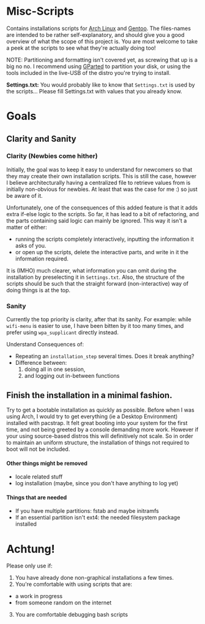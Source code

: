 # Misc-Scripts
Contains installations scripts for [Arch Linux][url1] and [Gentoo][url2].
The files-names are intended to be rather self-explanatory, and should give you a good overview of what the scope of this project is.
You are most welcome to take a peek at the scripts to see what they're actually doing too!

NOTE: Partitioning and formatting isn't covered yet, as screwing that up is a big no no.
I recommend using [GParted][url3] to partition your disk, or using the tools included in the live-USB of the distro you're trying to install.

**Settings.txt:** You would probably like to know that `Settings.txt` is used by the scripts...
Please fill Settings.txt with values that you already know.


# Goals
## Clarity and Sanity
### Clarity (Newbies come hither)
Initially, the goal was to keep it easy to understand for newcomers so that they may create their own installation scripts.
This is still the case, however I believe architecturally having a centralized file to retrieve values from is initially non-obvious for newbies.
At least that was the case for me :) so just be aware of it.

Unfortunately, one of the consequences of this added feature is that it adds extra if-else logic to the scripts.
So far, it has lead to a bit of refactoring, and the parts containing said logic can mainly be ignored.
This way it isn't a matter of either:

- running the scripts completely interactively, inputting the information it asks of you.
- or open up the scripts, delete the interactive parts, and write in it the information required.

It is (IMHO) much clearer, what information you can omit during the installation by preselecting it in `Settings.txt`.
Also, the structure of the scripts should be such that the straight forward (non-interactive) way of doing things is at the top.

### Sanity
Currently the top priority is clarity, after that its sanity.
For example:
while `wifi-menu` is easier to use,
I have been bitten by it too many times,
and prefer using `wpa_supplicant` directly instead.

Understand Consequences of:

- Repeating an `installation_step` several times. Does it break anything?
- Difference between:
  1.  doing all in one session,
  2.  and logging out in-between functions


## Finish the installation in a minimal fashion.
Try to get a bootable installation as quickly as possible.
Before when I was using Arch, I would try to get everything (ie a Desktop Environment) installed with pacstrap.
It felt great booting into your system for the first time, and not being greeted by a console demanding more work.
However if your using source-based distros this will definitively not scale.
So in order to maintain an uniform structure, the installation of things not required to boot will not be included.

#### Other things might be removed
- locale related stuff
- log installation (maybe, since you don't have anything to log yet)

#### Things that are needed
- If you have multiple partitions: fstab and maybe initramfs
- If an essential partition isn't ext4: the needed filesystem package installed

# Achtung!
Please only use if:

1. You have already done non-graphical installations a few times.
2. You're comfortable with using scripts that are:
  - a work in progress
  - from someone random on the internet
3. You are comfortable debugging bash scripts


[url1]: https://wiki.archlinux.org/index.php/Installation_guide
[url2]: https://wiki.gentoo.org/wiki/Handbook:Main_Page
[url3]: http://gparted.org/livecd.php
